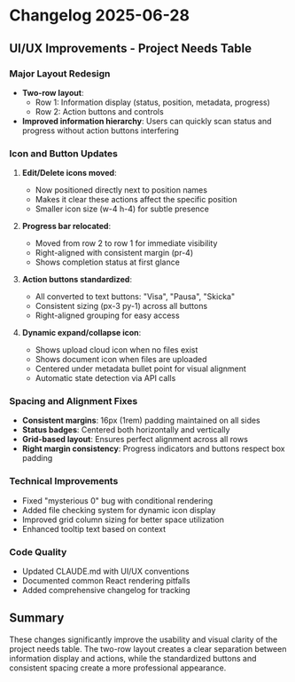 # Changelog 2025-06-28

## UI/UX Improvements - Project Needs Table

### Major Layout Redesign
- **Two-row layout**: 
  - Row 1: Information display (status, position, metadata, progress)
  - Row 2: Action buttons and controls
- **Improved information hierarchy**: Users can quickly scan status and progress without action buttons interfering

### Icon and Button Updates
1. **Edit/Delete icons moved**:
   - Now positioned directly next to position names
   - Makes it clear these actions affect the specific position
   - Smaller icon size (w-4 h-4) for subtle presence

2. **Progress bar relocated**:
   - Moved from row 2 to row 1 for immediate visibility
   - Right-aligned with consistent margin (pr-4)
   - Shows completion status at first glance

3. **Action buttons standardized**:
   - All converted to text buttons: "Visa", "Pausa", "Skicka"
   - Consistent sizing (px-3 py-1) across all buttons
   - Right-aligned grouping for easy access

4. **Dynamic expand/collapse icon**:
   - Shows upload cloud icon when no files exist
   - Shows document icon when files are uploaded
   - Centered under metadata bullet point for visual alignment
   - Automatic state detection via API calls

### Spacing and Alignment Fixes
- **Consistent margins**: 16px (1rem) padding maintained on all sides
- **Status badges**: Centered both horizontally and vertically
- **Grid-based layout**: Ensures perfect alignment across all rows
- **Right margin consistency**: Progress indicators and buttons respect box padding

### Technical Improvements
- Fixed "mysterious 0" bug with conditional rendering
- Added file checking system for dynamic icon display
- Improved grid column sizing for better space utilization
- Enhanced tooltip text based on context

### Code Quality
- Updated CLAUDE.md with UI/UX conventions
- Documented common React rendering pitfalls
- Added comprehensive changelog for tracking

## Summary
These changes significantly improve the usability and visual clarity of the project needs table. The two-row layout creates a clear separation between information display and actions, while the standardized buttons and consistent spacing create a more professional appearance.